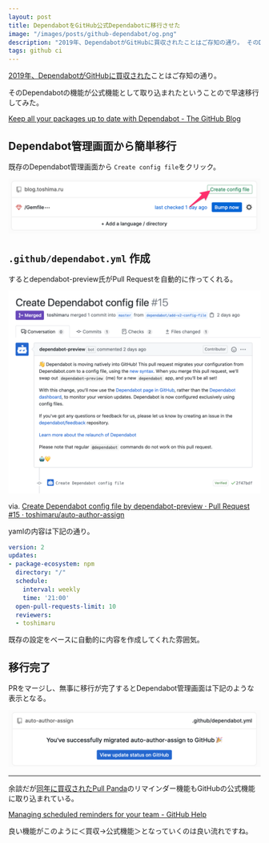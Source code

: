 ```yaml
---
layout: post
title: DependabotをGitHub公式Dependabotに移行させた
image: "/images/posts/github-dependabot/og.png"
description: "2019年、DependabotがGitHubに買収されたことはご存知の通り。 そのDependabotの機能が公式機能として取り込まれたということので早速移行してみた。 Keep all your packages up to date with Dependabot - The GitHub Blog"
tags: github ci
---
```


[2019年、DependabotがGitHubに買収された](https://dependabot.com/blog/hello-github/)ことはご存知の通り。

そのDependabotの機能が公式機能として取り込まれたということので早速移行してみた。

[Keep all your packages up to date with Dependabot - The GitHub Blog](https://github.blog/2020-06-01-keep-all-your-packages-up-to-date-with-dependabot/)

## Dependabot管理画面から簡単移行

既存のDependabot管理画面から `Create config file`をクリック。

![config](/images/posts/github-dependabot/create-config.png)

## `.github/dependabot.yml` 作成

するとdependabot-preview氏がPull Requestを自動的に作ってくれる。

![pull request](/images/posts/github-dependabot/pr.png)

via. [Create Dependabot config file by dependabot-preview · Pull Request #15 · toshimaru/auto-author-assign](https://github.com/toshimaru/auto-author-assign/pull/15)

yamlの内容は下記の通り。

```yml
version: 2
updates:
- package-ecosystem: npm
  directory: "/"
  schedule:
    interval: weekly
    time: '21:00'
  open-pull-requests-limit: 10
  reviewers:
  - toshimaru
```

既存の設定をベースに自動的に内容を作成してくれた雰囲気。

## 移行完了

PRをマージし、無事に移行が完了するとDependabot管理画面は下記のような表示となる。

![done](/images/posts/github-dependabot/finish.png)

----

余談だが[同年に買収されたPull Panda](https://github.blog/2019-06-17-github-acquires-pull-panda/)のリマインダー機能もGitHubの公式機能に取り込まれている。

[Managing scheduled reminders for your team - GitHub Help](https://help.github.com/en/github/setting-up-and-managing-organizations-and-teams/managing-scheduled-reminders-for-your-team)

良い機能がこのように＜買収→公式機能＞となっていくのは良い流れですね。
